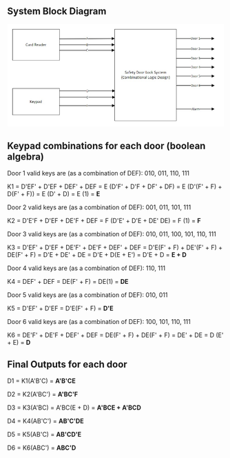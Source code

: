 ## System Block Diagram

![Block Diagram](./assets/block_diagram.jpg)

## Keypad combinations for each door (boolean algebra)

Door 1 valid keys are (as a combination of DEF): 010, 011, 110, 111

K1  = D'EF' + D'EF + DEF' + DEF = E (D'F' + D'F + DF' + DF)
    = E (D'(F' + F) + D(F' + F)) = E (D' + D) = E (1)
    = **E**
        

Door 2 valid keys are (as a combination of DEF): 001, 011, 101, 111

K2  = D'E'F + D'EF + DE'F + DEF
    = F (D'E' + D'E + DE' DE) = F (1)
    = **F**


Door 3 valid keys are (as a combination of DEF): 010, 011, 100, 101, 110, 111

K3  = D'EF' + D'EF + DE'F' + DE'F + DEF' + DEF
    = D'E(F' + F) + DE'(F' + F) + DE(F' + F)
    = D'E + DE' + DE = D'E + D(E + E')
    = D'E + D
    = **E + D**


Door 4 valid keys are (as a combination of DEF): 110, 111

K4  = DEF' + DEF = DE(F' + F) = DE(1)
    = **DE**


Door 5 valid keys are (as a combination of DEF): 010, 011

K5  = D'EF' + D'EF = D'E(F' + F)
    = **D'E**


Door 6 valid keys are (as a combination of DEF): 100, 101, 110, 111

K6  = DE'F' + DE'F + DEF' + DEF = DE(F' + F) + DE(F' + F)
    = DE' + DE = D (E' + E)
    = **D**

## Final Outputs for each door

D1  = K1(A'B'C) 
    = **A'B'CE**

D2  = K2(A'BC')
    = **A'BC'F**

D3  = K3(A'BC) = A'BC(E + D)
    = **A'BCE + A'BCD**

D4  = K4(AB'C')
    = **AB'C'DE**

D5  = K5(AB'C)
    = **AB'CD'E**

D6  = K6(ABC')
    = **ABC'D**
